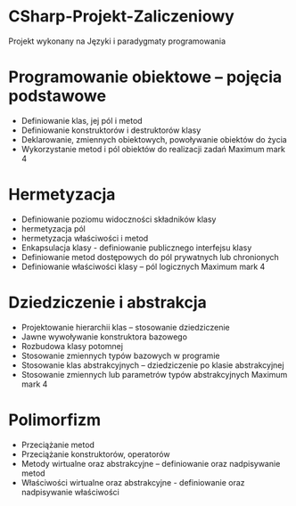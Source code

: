 # CSharp-Projekt-Zaliczeniowy
Projekt wykonany na Języki i paradygmaty programowania

# Programowanie obiektowe – pojęcia podstawowe
-	Definiowanie klas, jej pól i metod
-	Definiowanie konstruktorów i destruktorów klasy
-	Deklarowanie, zmiennych obiektowych, powoływanie obiektów do życia
-	Wykorzystanie metod i pól obiektów do realizacji zadań 
Maximum mark
4
# Hermetyzacja
-	Definiowanie poziomu widoczności składników klasy 
- hermetyzacja pól
- hermetyzacja właściwości i metod
-	Enkapsulacja klasy - definiowanie publicznego interfejsu klasy
- Definiowanie metod dostępowych do pól prywatnych lub chronionych
- Definiowanie właściwości klasy – pól logicznych 
Maximum mark
4
# Dziedziczenie i abstrakcja
-	Projektowanie hierarchii klas – stosowanie dziedziczenie
- Jawne wywoływanie konstruktora bazowego
- Rozbudowa klasy potomnej 
-	Stosowanie zmiennych typów bazowych w programie
-	Stosowanie klas abstrakcyjnych – dziedziczenie po klasie abstrakcyjnej
-	Stosowanie zmiennych lub parametrów typów abstrakcyjnych
Maximum mark
4
# Polimorfizm
-	Przeciążanie metod
-	Przeciążanie konstruktorów, operatorów
-	Metody wirtualne oraz abstrakcyjne – definiowanie oraz nadpisywanie metod
-	Właściwości wirtualne oraz abstrakcyjne - definiowanie oraz nadpisywanie właściwości

